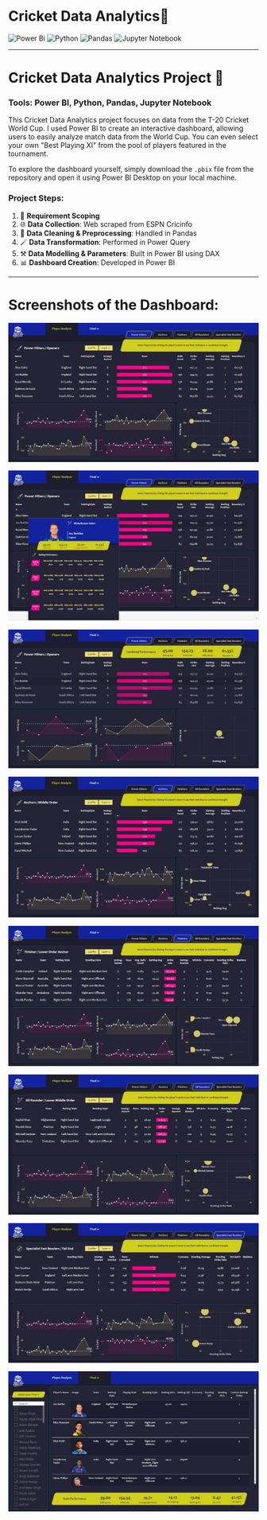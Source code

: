 # Cricket Data Analytics🏏

![Power Bi](https://img.shields.io/badge/power_bi-F2C811?style=for-the-badge&logo=powerbi&logoColor=black)
![Python](https://img.shields.io/badge/python-3670A0?style=for-the-badge&logo=python&logoColor=ffdd54)
![Pandas](https://img.shields.io/badge/pandas-%23150458.svg?style=for-the-badge&logo=pandas&logoColor=white)
![Jupyter Notebook](https://img.shields.io/badge/jupyter-%23FA0F00.svg?style=for-the-badge&logo=jupyter&logoColor=white)

---
# Cricket Data Analytics Project 🏏
### Tools: Power BI, Python, Pandas, Jupyter Notebook

This Cricket Data Analytics project focuses on data from the T-20 Cricket World Cup. I used Power BI to create an interactive dashboard, allowing users to easily analyze match data from the World Cup. You can even select your own "Best Playing XI" from the pool of players featured in the tournament.

To explore the dashboard yourself, simply download the `.pbix` file from the repository and open it using Power BI Desktop on your local machine.

### Project Steps:
1. 📝 **Requirement Scoping**
2. 🌐 **Data Collection**: Web scraped from ESPN Cricinfo
3. 🧹 **Data Cleaning & Preprocessing**: Handled in Pandas
4. 🪄 **Data Transformation**: Performed in Power Query
5. ⚒️ **Data Modelling & Parameters**: Built in Power BI using DAX
6. 📊 **Dashboard Creation**: Developed in Power BI


---

# Screenshots of the Dashboard:

![power_hitters_and_openers](https://github.com/notramm/Cricket-World-Cup-Data-Analytics/blob/master/Screenshots/power_hitters_and_openers.jpg)

![hover_effect](https://github.com/notramm/Cricket-World-Cup-Data-Analytics/blob/master/Screenshots/hover_effect.jpg)

![individual_stats](https://github.com/notramm/Cricket-World-Cup-Data-Analytics/blob/master/Screenshots/individual_stats.jpg)

![anchors](https://github.com/notramm/Cricket-World-Cup-Data-Analytics/blob/master/Screenshots/anchors.jpg)

![finishers](https://github.com/notramm/Cricket-World-Cup-Data-Analytics/blob/master/Screenshots/finishers.jpg)

![all_rounders](https://github.com/notramm/Cricket-World-Cup-Data-Analytics/blob/master/Screenshots/all_rounders.jpg)

![fast_bowlers](https://github.com/notramm/Cricket-World-Cup-Data-Analytics/blob/master/Screenshots/fast_bowlers.jpg)

![pick_final_11](https://github.com/notramm/Cricket-World-Cup-Data-Analytics/blob/master/Screenshots/pick_final_11.jpg)
